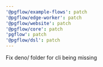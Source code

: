 ```yaml
---
'@pgflow/example-flows': patch
'@pgflow/edge-worker': patch
'@pgflow/website': patch
'@pgflow/core': patch
'pgflow': patch
'@pgflow/dsl': patch
---
```


Fix deno/ folder for cli being missing
